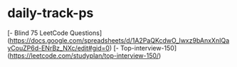 # daily-track-ps
[- Blind 75 LeetCode Questions] (https://docs.google.com/spreadsheets/d/1A2PaQKcdwO_lwxz9bAnxXnIQayCouZP6d-ENrBz_NXc/edit#gid=0)
[- Top-interview-150] (https://leetcode.com/studyplan/top-interview-150/)
